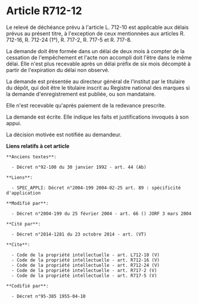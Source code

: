 # Article R712-12

Le relevé de déchéance prévu à l'article L. 712-10 est applicable aux délais prévus au présent titre, à l'exception de ceux
mentionnées aux articles R. 712-16, R. 712-24 (1°), R. 717-2, R. 717-5 et R. 717-8. 

La demande doit être formée dans un délai de deux mois à compter de la cessation de l'empêchement et l'acte non accompli doit
l'être dans le même délai. Elle n'est plus recevable après un délai préfix de six mois décompté à partir de l'expiration du
délai non observé. 

La demande est présentée au directeur général de l'institut par le titulaire du dépôt, qui doit être le titulaire inscrit au
Registre national des marques si la demande d'enregistrement est publiée, ou son mandataire. 

Elle n'est recevable qu'après paiement de la redevance prescrite. 

La demande est écrite. Elle indique les faits et justifications invoqués à son appui. 

La décision motivée est notifiée au demandeur.

**Liens relatifs à cet article**

	**Anciens textes**:

	  - Décret n°92-100 du 30 janvier 1992 - art. 44 (Ab)

	**Liens**:

	  - SPEC_APPLI: Décret n°2004-199 2004-02-25 art. 89 : spécificité d'application

	**Modifié par**:

	  - Décret n°2004-199 du 25 février 2004 - art. 66 () JORF 3 mars 2004

	**Cité par**:

	  - Décret n°2014-1281 du 23 octobre 2014 - art. (VT)

	**Cite**:

	  - Code de la propriété intellectuelle - art. L712-10 (V)
	  - Code de la propriété intellectuelle - art. R712-16 (V)
	  - Code de la propriété intellectuelle - art. R712-24 (V)
	  - Code de la propriété intellectuelle - art. R717-2 (V)
	  - Code de la propriété intellectuelle - art. R717-5 (V)

	**Codifié par**:

	  - Décret n°95-385 1955-04-10

